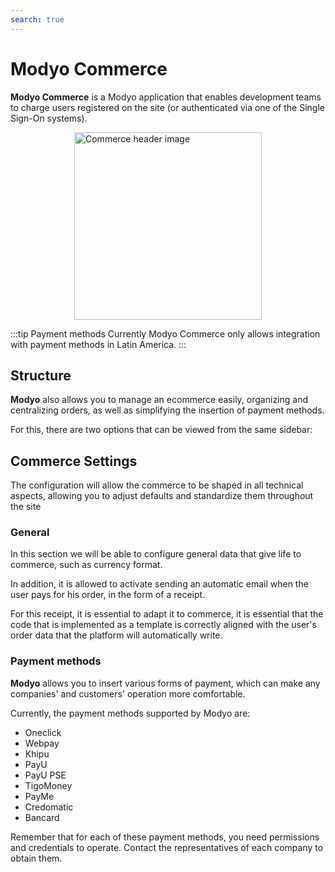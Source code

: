 ```yaml
---
search: true
---
```


# Modyo Commerce
**Modyo Commerce** is a Modyo application that enables development teams to charge users registered on the site (or authenticated via one of the Single Sign-On systems).

<img src="/assets/img/commerce/header.jpg" alt="Commerce header image" style="margin: auto; width: 300px; display: block;">

:::tip Payment methods
Currently Modyo Commerce only allows integration with payment methods in Latin America.
:::

## Structure

**Modyo** also allows you to manage an ecommerce easily, organizing and centralizing orders, as well as simplifying the insertion of payment methods.

For this, there are two options that can be viewed from the same sidebar:

## Commerce Settings

The configuration will allow the commerce to be shaped in all technical aspects, allowing you to adjust defaults and standardize them throughout the site

### General

In this section we will be able to configure general data that give life to commerce, such as currency format.

In addition, it is allowed to activate sending an automatic email when the user pays for his order, in the form of a receipt.

For this receipt, it is essential to adapt it to commerce, it is essential that the code that is implemented as a template is correctly aligned with the user's order data that the platform will automatically write.

### Payment methods

**Modyo** allows you to insert various forms of payment, which can make any companies' and customers' operation more comfortable.

Currently, the payment methods supported by Modyo are:

- Oneclick
- Webpay
- Khipu
- PayU
- PayU PSE
- TigoMoney
- PayMe
- Credomatic
- Bancard

Remember that for each of these payment methods, you need permissions and credentials to operate. Contact the representatives of each company to obtain them.
